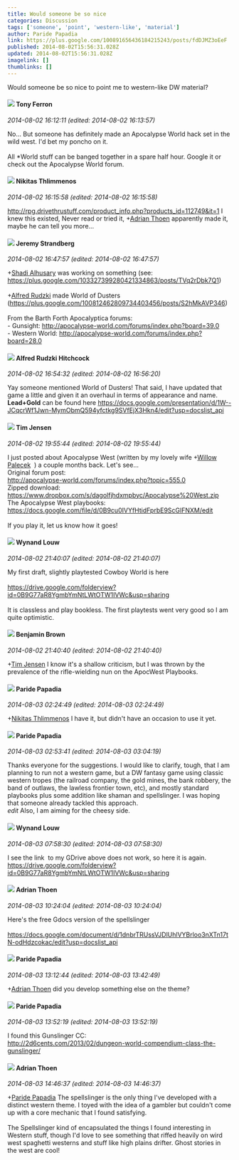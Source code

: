 ```yaml
---
title: Would someone be so nice
categories: Discussion
tags: ['someone', 'point', 'western-like', 'material']
author: Paride Papadia
link: https://plus.google.com/100891656436184215243/posts/fdDJMZ3oEeF
published: 2014-08-02T15:56:31.028Z
updated: 2014-08-02T15:56:31.028Z
imagelink: []
thumblinks: []
---
```


Would someone be so nice to point me to western-like DW material?
<div id='comment z12ee1radzmjhzxja04chrzzbnqfjb54rco'>
  <h4><img src='{{site.baseurl}}//images/avatars/105317681442573084626_photo.jpg'> Tony Ferron</h4>
      <p><cite>2014-08-02 16:12:11 (edited: 2014-08-02 16:13:57)</cite></p>
        <p>No... But someone has definitely made an Apocalypse World hack set in the wild west. I&#39;d bet my poncho on it.<br /><br />All *World stuff can be banged together in a spare half hour. Google it or check out the Apocalypse World forum.</p>
</div>
        

<div id='comment z12ee1radzmjhzxja04chrzzbnqfjb54rco'>
  <h4><img src='{{site.baseurl}}//images/avatars/103447617849846007337_photo.jpg'> Nikitas Thlimmenos</h4>
      <p><cite>2014-08-02 16:15:58 (edited: 2014-08-02 16:15:58)</cite></p>
        <p><a href="http://rpg.drivethrustuff.com/product_info.php?products_id=112749&amp;it=1" class="ot-anchor">http://rpg.drivethrustuff.com/product_info.php?products_id=112749&amp;it=1</a> I knew this existed, Never read or tried it, <span class="proflinkWrapper"><span class="proflinkPrefix">+</span><a class="proflink" href="https://plus.google.com/113847025671240258531" oid="113847025671240258531">Adrian Thoen</a></span> apparently made it, maybe he can tell you more...</p>
</div>
        

<div id='comment z12ee1radzmjhzxja04chrzzbnqfjb54rco'>
  <h4><img src='{{site.baseurl}}//images/avatars/102595580176380683252_photo.jpg'> Jeremy Strandberg</h4>
      <p><cite>2014-08-02 16:47:57 (edited: 2014-08-02 16:47:57)</cite></p>
        <p><span class="proflinkWrapper"><span class="proflinkPrefix">+</span><a class="proflink" href="https://plus.google.com/103327399280421334863" oid="103327399280421334863">Shadi Alhusary</a></span> was working on something (see:  <a href="https://plus.google.com/103327399280421334863/posts/TVq2rDbk7Q1" class="ot-anchor">https://plus.google.com/103327399280421334863/posts/TVq2rDbk7Q1</a>)<br /><br /><span class="proflinkWrapper"><span class="proflinkPrefix">+</span><a class="proflink" href="https://plus.google.com/100812462809734403456" oid="100812462809734403456">Alfred Rudzki</a></span> made World of Dusters (<a href="https://plus.google.com/100812462809734403456/posts/S2hMkAVP346" class="ot-anchor">https://plus.google.com/100812462809734403456/posts/S2hMkAVP346</a>)<br /><br />From the Barth Forth Apocalyptica forums:<br />- Gunsight: <a href="http://apocalypse-world.com/forums/index.php?board=39.0" class="ot-anchor">http://apocalypse-world.com/forums/index.php?board=39.0</a><br />- Western World: <a href="http://apocalypse-world.com/forums/index.php?board=28.0" class="ot-anchor">http://apocalypse-world.com/forums/index.php?board=28.0</a></p>
</div>
        

<div id='comment z12ee1radzmjhzxja04chrzzbnqfjb54rco'>
  <h4><img src='{{site.baseurl}}//images/avatars/100812462809734403456_photo.jpg'> Alfred Rudzki Hitchcock</h4>
      <p><cite>2014-08-02 16:54:32 (edited: 2014-08-02 16:56:20)</cite></p>
        <p>Yay someone mentioned World of Dusters! That said, I have updated that game a little and given it an overhaul in terms of appearance and name. <b>Lead+Gold</b> can be found here <a href="https://docs.google.com/presentation/d/1W--JCqcrWf1Jwn-MymObmQ594yfctkg9SVfEjX3Hkn4/edit?usp=docslist_api" class="ot-anchor">https://docs.google.com/presentation/d/1W--JCqcrWf1Jwn-MymObmQ594yfctkg9SVfEjX3Hkn4/edit?usp=docslist_api</a></p>
</div>
        

<div id='comment z12ee1radzmjhzxja04chrzzbnqfjb54rco'>
  <h4><img src='{{site.baseurl}}//images/avatars/101509976321886871332_photo.jpg'> Tim Jensen</h4>
      <p><cite>2014-08-02 19:55:44 (edited: 2014-08-02 19:55:44)</cite></p>
        <p>I just posted about Apocalypse West (written by my lovely wife <span class="proflinkWrapper"><span class="proflinkPrefix">+</span><a class="proflink" href="https://plus.google.com/114532354852541722890" oid="114532354852541722890">Willow Palecek</a></span>  ) a couple months back. Let&#39;s see...<br />Original forum post:<br /><a href="http://apocalypse-world.com/forums/index.php?topic=555.0" class="ot-anchor">http://apocalypse-world.com/forums/index.php?topic=555.0</a><br />Zipped download:<br /><a href="https://www.dropbox.com/s/dagolfjhdxmpbyc/Apocalypse%20West.zip" class="ot-anchor">https://www.dropbox.com/s/dagolfjhdxmpbyc/Apocalypse%20West.zip</a><br />The Apocalypse West playbooks:<br /><a href="https://docs.google.com/file/d/0B9cu0IVYfHtidFprbE9ScGlFNXM/edit" class="ot-anchor">https://docs.google.com/file/d/0B9cu0IVYfHtidFprbE9ScGlFNXM/edit</a><br /><br />If you play it, let us know how it goes!</p>
</div>
        

<div id='comment z12ee1radzmjhzxja04chrzzbnqfjb54rco'>
  <h4><img src='{{site.baseurl}}//images/avatars/111256963556395023796_photo.jpg'> Wynand Louw</h4>
      <p><cite>2014-08-02 21:40:07 (edited: 2014-08-02 21:40:07)</cite></p>
        <p>My first draft, slightly playtested Cowboy World is here<br /><br /><a href="https://drive.google.com/folderview?id=0B9G77aR8YgmbYmNtLWtOTW1IVWc&amp;usp=sharing" class="ot-anchor">https://drive.google.com/folderview?id=0B9G77aR8YgmbYmNtLWtOTW1IVWc&amp;usp=sharing</a><br /><br />It is classless and play bookless. The first playtests went very good so I am quite optimistic. </p>
</div>
        

<div id='comment z12ee1radzmjhzxja04chrzzbnqfjb54rco'>
  <h4><img src='{{site.baseurl}}//images/avatars/100533590352585639371_photo.jpg'> Benjamin Brown</h4>
      <p><cite>2014-08-02 21:40:40 (edited: 2014-08-02 21:40:40)</cite></p>
        <p><span class="proflinkWrapper"><span class="proflinkPrefix">+</span><a class="proflink" href="https://plus.google.com/101509976321886871332" oid="101509976321886871332">Tim Jensen</a></span> I know it&#39;s a shallow criticism, but I was thrown by the prevalence of the rifle-wielding nun on the ApocWest Playbooks.</p>
</div>
        

<div id='comment z12ee1radzmjhzxja04chrzzbnqfjb54rco'>
  <h4><img src='{{site.baseurl}}//images/avatars/100891656436184215243_photo.jpg'> Paride Papadia</h4>
      <p><cite>2014-08-03 02:24:49 (edited: 2014-08-03 02:24:49)</cite></p>
        <p><span class="proflinkWrapper"><span class="proflinkPrefix">+</span><a class="proflink" href="https://plus.google.com/103447617849846007337" oid="103447617849846007337">Nikitas Thlimmenos</a></span> I have it, but didn&#39;t have an occasion to use it yet.</p>
</div>
        

<div id='comment z12ee1radzmjhzxja04chrzzbnqfjb54rco'>
  <h4><img src='{{site.baseurl}}//images/avatars/100891656436184215243_photo.jpg'> Paride Papadia</h4>
      <p><cite>2014-08-03 02:53:41 (edited: 2014-08-03 03:04:19)</cite></p>
        <p>Thanks everyone for the suggestions. I would like to clarify, tough, that I am planning to run not a western game, but a DW fantasy game using classic western tropes (the railroad company, the gold mines, the bank robbery, the band of outlaws, the lawless frontier town, etc), and mostly standard playbooks plus some addition like shaman and spellslinger.﻿ I was hoping that someone already tackled this approach.﻿<br /><i>edit</i> Also, I am aiming for the cheesy side.</p>
</div>
        

<div id='comment z12ee1radzmjhzxja04chrzzbnqfjb54rco'>
  <h4><img src='{{site.baseurl}}//images/avatars/111256963556395023796_photo.jpg'> Wynand Louw</h4>
      <p><cite>2014-08-03 07:58:30 (edited: 2014-08-03 07:58:30)</cite></p>
        <p>I see the link  to my GDrive above does not work, so here it is again.<br /><a href="https://drive.google.com/folderview?id=0B9G77aR8YgmbYmNtLWtOTW1IVWc&amp;usp=sharing" class="ot-anchor">https://drive.google.com/folderview?id=0B9G77aR8YgmbYmNtLWtOTW1IVWc&amp;usp=sharing</a></p>
</div>
        

<div id='comment z12ee1radzmjhzxja04chrzzbnqfjb54rco'>
  <h4><img src='{{site.baseurl}}//images/avatars/113847025671240258531_photo.jpg'> Adrian Thoen</h4>
      <p><cite>2014-08-03 10:24:04 (edited: 2014-08-03 10:24:04)</cite></p>
        <p>Here&#39;s the free Gdocs version of the spellslinger <br /><br /><a href="https://docs.google.com/document/d/1dnbrTRUssVJDlUhlVYBrloo3nXTn17tN-odHdzcokac/edit?usp=docslist_api" class="ot-anchor">https://docs.google.com/document/d/1dnbrTRUssVJDlUhlVYBrloo3nXTn17tN-odHdzcokac/edit?usp=docslist_api</a></p>
</div>
        

<div id='comment z12ee1radzmjhzxja04chrzzbnqfjb54rco'>
  <h4><img src='{{site.baseurl}}//images/avatars/100891656436184215243_photo.jpg'> Paride Papadia</h4>
      <p><cite>2014-08-03 13:12:44 (edited: 2014-08-03 13:42:49)</cite></p>
        <p><span class="proflinkWrapper"><span class="proflinkPrefix">+</span><a class="proflink" href="https://plus.google.com/113847025671240258531" oid="113847025671240258531">Adrian Thoen</a></span> did you develop something else on the theme?</p>
</div>
        

<div id='comment z12ee1radzmjhzxja04chrzzbnqfjb54rco'>
  <h4><img src='{{site.baseurl}}//images/avatars/100891656436184215243_photo.jpg'> Paride Papadia</h4>
      <p><cite>2014-08-03 13:52:19 (edited: 2014-08-03 13:52:19)</cite></p>
        <p>I found this Gunslinger CC:<br /><a href="http://2d6cents.com/2013/02/dungeon-world-compendium-class-the-gunslinger/" class="ot-anchor">http://2d6cents.com/2013/02/dungeon-world-compendium-class-the-gunslinger/</a></p>
</div>
        

<div id='comment z12ee1radzmjhzxja04chrzzbnqfjb54rco'>
  <h4><img src='{{site.baseurl}}//images/avatars/113847025671240258531_photo.jpg'> Adrian Thoen</h4>
      <p><cite>2014-08-03 14:46:37 (edited: 2014-08-03 14:46:37)</cite></p>
        <p><span class="proflinkWrapper"><span class="proflinkPrefix">+</span><a class="proflink" href="https://plus.google.com/100891656436184215243" oid="100891656436184215243">Paride Papadia</a></span> The spellslinger is the only thing I&#39;ve developed with a distinct western theme. I toyed with the idea of a gambler but couldn&#39;t come up with a core mechanic that I found satisfying.<br /><br />The Spellslinger kind of encapsulated the things I found interesting in Western stuff, though I&#39;d love to see something that riffed heavily on wird west spaghetti westerns and stuff like high plains drifter. Ghost stories in the west are cool!</p>
</div>
        